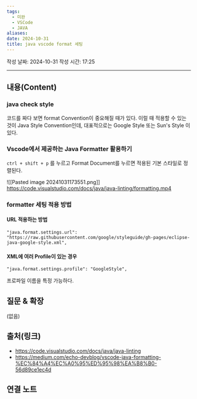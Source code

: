 ```yaml
---
tags:
  - 미완
  - VSCode
  - JAVA
aliases: 
date: 2024-10-31
title: java vscode format 세팅
---
```

작성 날짜: 2024-10-31
작성 시간: 17:25


----
## 내용(Content)

### java check style

코드를 짜다 보면 format Convention이 중요해질 때가 있다. 이럴 때 적용할 수 있는 것이 Java Style Convention인데, 대표적으로는 Google Style 또는 Sun's Style 이 있다.

### Vscode에서 제공하는 Java Formatter 활용하기

`ctrl + shift + p` 를 누르고 Format Document를 누르면 적용된 기본 스타일로 정렬된다.

![[Pasted image 20241031173551.png]]
https://code.visualstudio.com/docs/java/java-linting/formatting.mp4

### formatter 세팅 적용 방법

#### URL 적용하는 방법
```text
"java.format.settings.url": "https://raw.githubusercontent.com/google/styleguide/gh-pages/eclipse-java-google-style.xml",

```

#### XML에 여러 Profile이 있는 경우

```text
"java.format.settings.profile": "GoogleStyle",
```

프로파일 이름을 특정 가능하다.

## 질문 & 확장

(없음)

## 출처(링크)

- https://code.visualstudio.com/docs/java/java-linting
- https://medium.com/echo-devblog/vscode-java-formatting-%EC%84%A4%EC%A0%95%ED%95%98%EA%B8%B0-56d89ce1ec4d

## 연결 노트


